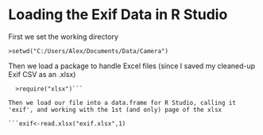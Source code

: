 # Loading the Exif Data in R Studio

First we set the working directory

```>setwd("C:/Users/Alex/Documents/Data/Camera")```

Then we load a package to handle Excel files (since I saved my cleaned-up Exif CSV as an .xlsx)

```>load.packages("xlsx") 
  >require("xlsx")```

Then we load our file into a data.frame for R Studio, calling it 'exif', and working with the 1st (and only) page of the xlsx

```exif<-read.xlsx("exif.xlsx",1)
